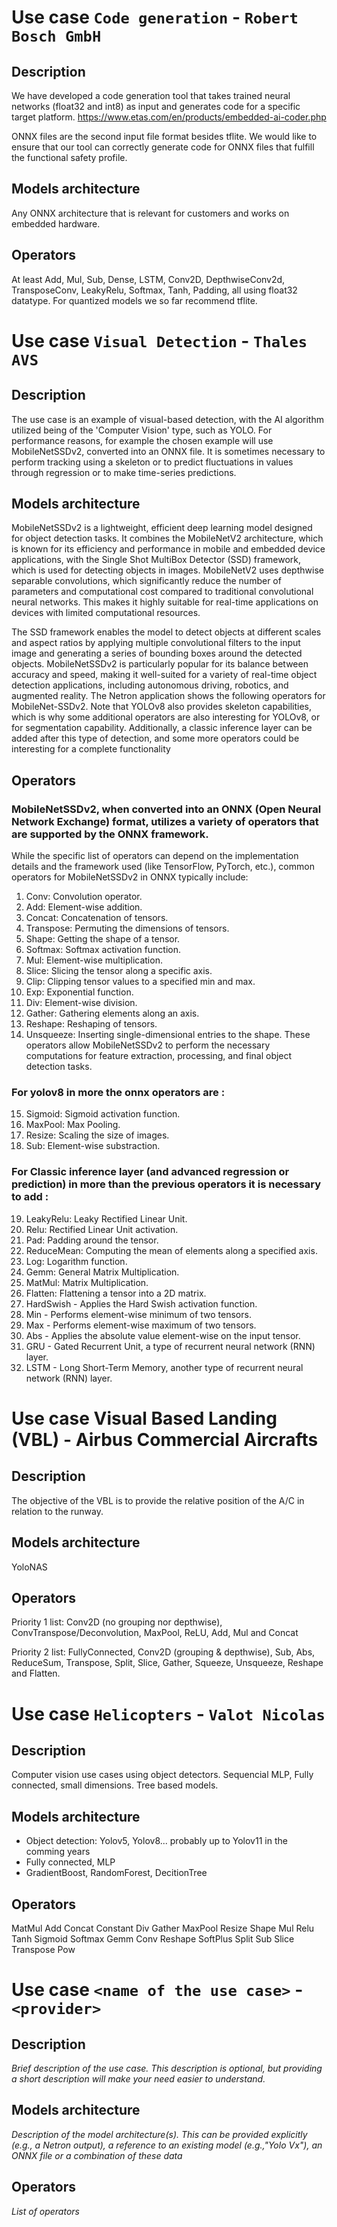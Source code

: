 # Use case `Code generation` - `Robert Bosch GmbH`

## Description
We have developed a code generation tool that takes trained neural networks (float32 and int8) as input and generates code for a specific target platform. 
https://www.etas.com/en/products/embedded-ai-coder.php

ONNX files are the second input file format besides tflite.
We would like to ensure that our tool can correctly generate code for ONNX files that fulfill the functional safety profile.

## Models architecture
Any ONNX architecture that is relevant for customers and works on embedded hardware.

## Operators
At least Add, Mul, Sub, Dense, LSTM, Conv2D, DepthwiseConv2d, TransposeConv, LeakyRelu, Softmax, Tanh, Padding, all using float32 datatype.
For quantized models we so far recommend tflite.




# Use case `Visual Detection` - `Thales AVS`

## Description
The use case is an example of visual-based detection, with the AI algorithm utilized being of the 'Computer Vision' type, such as YOLO.
For performance reasons, for example the chosen example will use MobileNetSSDv2, converted into an ONNX file.
It is sometimes necessary to perform tracking using a skeleton or to predict fluctuations in values through regression or to make time-series predictions.


## Models architecture
MobileNetSSDv2 is a lightweight, efficient deep learning model designed for object detection tasks.
It combines the MobileNetV2 architecture, which is known for its efficiency and performance in mobile and embedded device applications, with the Single Shot MultiBox Detector (SSD) framework, which is used for detecting objects in images.
MobileNetV2 uses depthwise separable convolutions, which significantly reduce the number of parameters and computational cost compared to traditional convolutional neural networks.
This makes it highly suitable for real-time applications on devices with limited computational resources.

The SSD framework enables the model to detect objects at different scales and aspect ratios by applying multiple convolutional filters to the input image and generating a series of bounding boxes around the detected objects.
MobileNetSSDv2 is particularly popular for its balance between accuracy and speed, making it well-suited for a variety of real-time object detection applications, including autonomous driving, robotics, and augmented reality.
The Netron application shows the following operators for MobileNet-SSDv2. Note that YOLOv8 also provides skeleton capabilities, which is why some additional operators are also interesting for YOLOv8, or for segmentation capability. Additionally, a classic inference layer can be added after this type of detection, and some more operators could be interesting for a complete functionality

## Operators
### MobileNetSSDv2, when converted into an ONNX (Open Neural Network Exchange) format, utilizes a variety of operators that are supported by the ONNX framework.
While the specific list of operators can depend on the implementation details and the framework used (like TensorFlow, PyTorch, etc.), common operators for MobileNetSSDv2 in ONNX typically include:
1) Conv: Convolution operator.
2) Add: Element-wise addition.
3) Concat: Concatenation of tensors.
4) Transpose: Permuting the dimensions of tensors.
5) Shape: Getting the shape of a tensor.
6) Softmax: Softmax activation function.
7) Mul: Element-wise multiplication.
8) Slice: Slicing the tensor along a specific axis.
9) Clip: Clipping tensor values to a specified min and max.
10) Exp: Exponential function.
11) Div: Element-wise division.
12) Gather: Gathering elements along an axis.
13) Reshape: Reshaping of tensors.
14) Unsqueeze: Inserting single-dimensional entries to the shape.
These operators allow MobileNetSSDv2 to perform the necessary computations for feature extraction, processing, and final object detection tasks.

### For yolov8 in more the onnx operators are :
15) Sigmoid: Sigmoid activation function.
16) MaxPool: Max Pooling.
17) Resize: Scaling the size of images.
18) Sub: Element-wise substraction.

### For Classic inference layer (and advanced regression or prediction) in more than the previous operators it is necessary to add :
19) LeakyRelu: Leaky Rectified Linear Unit.
20) Relu: Rectified Linear Unit activation.
21) Pad: Padding around the tensor.
22) ReduceMean: Computing the mean of elements along a specified axis.
23) Log: Logarithm function.
24) Gemm: General Matrix Multiplication.
25) MatMul: Matrix Multiplication.
26) Flatten: Flattening a tensor into a 2D matrix.
27) HardSwish - Applies the Hard Swish activation function.
28) Min - Performs element-wise minimum of two tensors.
29) Max - Performs element-wise maximum of two tensors.
30) Abs - Applies the absolute value element-wise on the input tensor.
31) GRU - Gated Recurrent Unit, a type of recurrent neural network (RNN) layer.
32) LSTM - Long Short-Term Memory, another type of recurrent neural network (RNN) layer.


# Use case Visual Based Landing (VBL) - Airbus Commercial Aircrafts

## Description
The objective of the VBL is to provide the relative position of the A/C in relation to the runway.

## Models architecture
YoloNAS

## Operators
Priority 1 list: Conv2D (no grouping nor depthwise), ConvTranspose/Deconvolution, MaxPool, ReLU, Add, Mul and Concat

Priority 2 list: FullyConnected, Conv2D (grouping & depthwise), Sub, Abs, ReduceSum, Transpose, Split, Slice, Gather, Squeeze, Unsqueeze, Reshape and Flatten.

# Use case `Helicopters` - `Valot Nicolas`

## Description
Computer vision use cases using object detectors.
Sequencial MLP, Fully connected, small dimensions.
Tree based models.

## Models architecture
* Object detection: Yolov5, Yolov8... probably up to Yolov11 in the comming years
* Fully connected, MLP
* GradientBoost, RandomForest, DecitionTree

## Operators
MatMul Add Concat Constant Div Gather MaxPool Resize Shape Mul Relu Tanh Sigmoid Softmax Gemm Conv Reshape SoftPlus Split Sub Slice Transpose Pow

# Use case `<name of the use case>` - `<provider>`

## Description
_Brief description of the use case. This description is optional, but providing a short description will make your need easier to understand._

## Models architecture
_Description of the model architecture(s). This can be provided explicitly (e.g., a Netron output), a reference to an existing model (e.g.,"Yolo Vx"), an ONNX file or a combination of these data_

## Operators
_List of operators_

